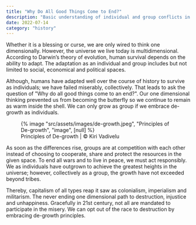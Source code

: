 ```yaml
---
title: "Why Do All Good Things Come to End?"
description: "Basic understanding of individual and group conflicts in the universe"
date: 2022-07-14
category: "history"
---
```


Whether it is a blessing or curse, we are only wired to think one dimensionally. However, the universe we live today is multidimensional. According to Darwin’s theory of evolution, human survival depends on the ability to adapt. The adaptation as an individual and group includes but not limited to social, economical and political spaces.

<!-- excerpt -->

Although, humans have adapted well over the course of history to survive as individuals; we have failed miserably, collectively. That leads to ask the question of "Why do all good things come to an end?". Our one dimensional thinking prevented us from becoming the butterfly so we continue to remain as warm inside the shell. We can only grow as group if we embrace de-growth as individuals.

<figure>
{% image "src/assets/images/de-growth.jpeg", "Principles of De-growth",
  "image", [null] %}
<figcaption>Principles of De-growth | © Kiri Vadivelu</figcaption>
</figure>

As soon as the differences rise, groups are at competition with each other instead of choosing to cooperate, share and protect the resources in the given space. To end all wars and to live in peace, we must act responsibly. We as individuals have outgrown to achieve the greatest heights in the universe; however, collectively as a group, the growth have not exceeded beyond tribes.

Thereby, capitalism of all types reap it saw as colonialism, imperialism and militarism. The never ending one dimensional path to destruction, injustice and unhappiness. Gracefully in 21st century, not all are mandated to participate in the misery. We can opt out of the race to destruction by embracing de-growth principles.
